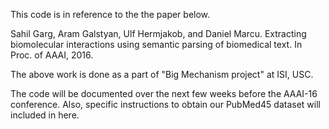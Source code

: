 This code is in reference to the the paper below.

Sahil Garg, Aram Galstyan, Ulf Hermjakob, and Daniel Marcu. Extracting biomolecular interactions using semantic parsing of biomedical text. In Proc. of AAAI, 2016.

The above work is done as a part of "Big Mechanism project" at ISI, USC.

The code will be documented over the next few weeks before the AAAI-16 conference. Also, specific instructions to obtain our PubMed45 dataset will included in here.

 
